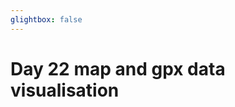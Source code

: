 ```yaml
---
glightbox: false
---
```


# Day 22 map and gpx data visualisation

<style> #map { width: auto; height: 400px; margin: 0;} </style>

<div id="map"></div>

<script> 
var mygpxurl = "/f3/en/assets/gpx/GPX22.gpx";
</script>

<script src="/f3/en/javascripts/mygpx.js"> </script>
